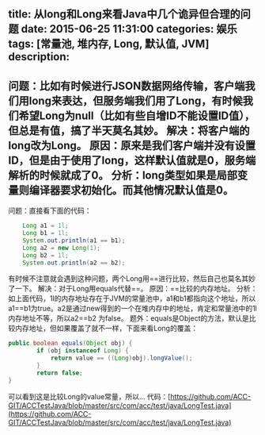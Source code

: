 title: 从long和Long来看Java中几个诡异但合理的问题
date: 2015-06-25 11:31:00
categories: 娱乐
tags: [常量池, 堆内存, Long, 默认值, JVM]
description:
---
问题：比如有时候进行JSON数据网络传输，客户端我们用long来表达，但服务端我们用了Long，有时候我们希望Long为null（比如有些自增ID不能设置ID值），但总是有值，搞了半天莫名其妙。
解决：将客户端的long改为Long。
原因：原来是我们客户端并没有设置ID，但是由于使用了long，这样默认值就是0，服务端解析的时候就成了0。
分析：long类型如果是局部变量则编译器要求初始化。而其他情况默认值是0。
---------------------------------------------------------------------------------------------------------------------------------------------------------------------------------------
问题：直接看下面的代码：


```java
	Long a1 = 1l;
	Long b1 = 1l;
	System.out.println(a1 == b1);
	Long a2 = new Long(1);
	Long b2 = 1l;
	System.out.println(a2 == b2);
```

有时候不注意就会遇到这种问题，两个Long用==进行比较，然后自己也莫名其妙了一下。
解决：对于Long用equals代替==。
原因：==比较的内存地址。
分析：如上面代码，1l的内存地址存在于JVM的常量池中，a1和b1都指向这个地址，所以a1==b1为true。a2是通过new得到的一个在堆内存中的地址，肯定和常量池中的1l内存地址不等，所以a2==b2 为false。
题外：equals是Object的方法，默认是比较内存地址，但如果覆盖了就不一样，下面来看Long的覆盖：



```java
public boolean equals(Object obj) {
        if (obj instanceof Long) {
            return value == ((Long)obj).longValue();
        }
        return false;
}
```

可以看到这是比较Long的value常量，所以...
代码：[https://github.com/ACC-GIT/ACCTestJava/blob/master/src/com/acc/test/java/LongTest.java](https://github.com/ACC-GIT/ACCTestJava/blob/master/src/com/acc/test/java/LongTest.java)


